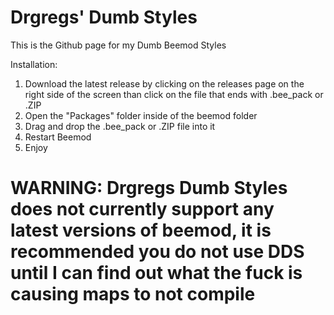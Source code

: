# Drgregs' Dumb Styles
This is the Github page for my Dumb Beemod Styles


Installation:
1. Download the latest release by clicking on the releases page on the right side of the screen than click on the file that ends with .bee_pack or .ZIP
2. Open the "Packages" folder inside of the beemod folder
3. Drag and drop the .bee_pack or .ZIP file into it
4. Restart Beemod
5. Enjoy


# WARNING: Drgregs Dumb Styles does not currently support any latest versions of beemod, it is recommended you do not use DDS until I can find out what the fuck is causing maps to not compile
